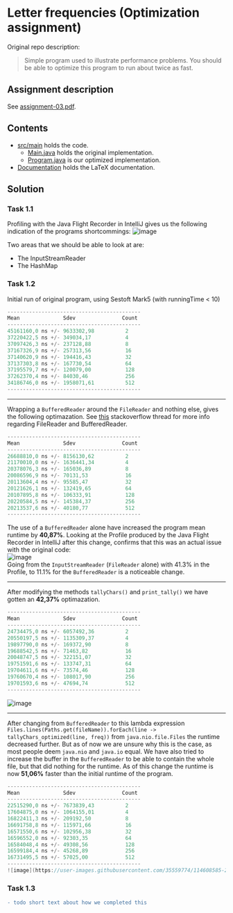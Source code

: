 # Letter frequencies (Optimization assignment)
Original repo description:  
> Simple program used to illustrate performance problems. You should be able to optimize this program to run about twice as fast.

## Assignment description
See [assignment-03.pdf](assignment-03.pdf).

## Contents
- [src/main](src/main) holds the code.
  - [Main.java](src/main/java/Main.java) holds the original implementation.
  - [Program.java](src/main/java/Program.java) is our optimized implementation.
- [Documentation](Documentation) holds the LaTeX documentation.

## Solution

### Task 1.1

Profiling with the Java Flight Recorder in IntelliJ gives us the following indication of the programs shortcommings:
![image](https://user-images.githubusercontent.com/35559774/114553882-66c95580-9c66-11eb-818f-96100b62d707.png)  

Two areas that we should be able to look at are:  
- The InputStreamReader
- The HashMap

### Task 1.2
Initial run of original program, using Sestoft Mark5 (with runningTime < 10)
```Java
-------------------------------------------
Mean              Sdev               Count
-------------------------------------------
45161160,0 ns +/- 9633302,98          2
37220422,5 ns +/- 349034,17           4
37097426,3 ns +/- 237128,88           8
37167326,9 ns +/- 257313,56           16
37140620,9 ns +/- 194416,43           32
37137303,8 ns +/- 167730,54           64
37195579,7 ns +/- 120079,00           128
37262370,4 ns +/- 84030,46            256
34186746,0 ns +/- 1958071,61          512
-------------------------------------------
```  
_______
Wrapping a `BufferedReader` around the `FileReader` and nothing else, gives the following optimazation. See [this](https://stackoverflow.com/a/26871923) stackoverflow thread for more info regarding FileReader and BufferedReader.   
```Java
-------------------------------------------
Mean              Sdev               Count
-------------------------------------------
26688810,0 ns +/- 8156130,62          2
21170010,0 ns +/- 1636441,34          4
20378076,3 ns +/- 165036,89           8
20086596,9 ns +/- 70131,53            16
20113604,4 ns +/- 95585,47            32
20121626,1 ns +/- 132419,65           64
20107895,8 ns +/- 106333,91           128
20220584,5 ns +/- 145384,37           256
20213537,6 ns +/- 40180,77            512
-------------------------------------------
```
The use of a `BufferedReader` alone have increased the program mean runtime by **40,87%**. Looking at the Profile produced by the Java Flight Recorder in IntelliJ after this change, confirms that this was an actual issue with the original code:  
![image](https://user-images.githubusercontent.com/35559774/114554280-d3445480-9c66-11eb-8d1c-bec0e273a117.png)  
Going from the `InputStreamReader` (`FileReader` alone) with 41.3% in the Profile, to 11.1% for the `BufferedReader` is a noticeable change.  
_______
  
After modifying the methods `tallyChars()` and `print_tally()` we have gotten an **42,37%** optimazation. 
```Java
-------------------------------------------
Mean              Sdev               Count
-------------------------------------------
24734475,0 ns +/- 6057492,36          2
20550197,5 ns +/- 1135309,37          4
19897790,0 ns +/- 169372,90           8
19688542,5 ns +/- 71463,82            16
20048747,5 ns +/- 322151,07           32
19751591,6 ns +/- 133747,31           64
19704611,6 ns +/- 73574,46            128
19760670,4 ns +/- 108017,90           256
19701593,6 ns +/- 47694,74            512
-------------------------------------------
```  
   
![image](https://user-images.githubusercontent.com/35559774/114597817-7dd16d00-9c91-11eb-881b-50c99b65f90d.png)  
  
_______
  
After changing from `BufferedReader` to this lambda expression `Files.lines(Paths.get(fileName)).forEach(line -> tallyChars_optimized(line, freq))` from `java.nio.file.Files` the runtime decreased further. But as of now we are unsure why this is the case, as most people deem `java.nio` and `java.io` equal. We have also tried to increase the buffer in the `BufferedReader` to be able to contain the whole file, but that did nothing for the runtime. As of this change the runtime is now **51,06%** faster than the initial runtime of the program. 
```Java
-------------------------------------------
Mean              Sdev               Count
-------------------------------------------
22515290,0 ns +/- 7673839,43          2
17604875,0 ns +/- 1064155,01          4
16822411,3 ns +/- 209192,50           8
16691758,8 ns +/- 115971,66           16
16571550,6 ns +/- 102956,38           32
16596552,0 ns +/- 92303,35            64
16584048,4 ns +/- 49308,56            128
16599184,4 ns +/- 45268,89            256
16731495,5 ns +/- 57025,00            512
-------------------------------------------  
![image](https://user-images.githubusercontent.com/35559774/114608585-208fe880-9c9e-11eb-9533-45159b6b6bed.png)  

```  
### Task 1.3
```diff
- todo short text about how we completed this
```

